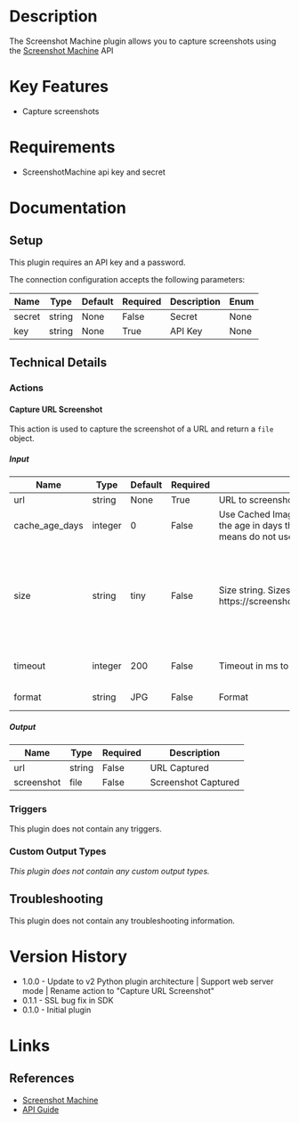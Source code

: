 # Description

The Screenshot Machine plugin allows you to capture screenshots using the [Screenshot Machine](https://screenshotmachine.com/) API

# Key Features

* Capture screenshots

# Requirements

* ScreenshotMachine api key and secret

# Documentation

## Setup

This plugin requires an API key and a password.

The connection configuration accepts the following parameters:

|Name|Type|Default|Required|Description|Enum|
|----|----|-------|--------|-----------|----|
|secret|string|None|False|Secret|None|
|key|string|None|True|API Key|None|

## Technical Details

### Actions

#### Capture URL Screenshot

This action is used to capture the screenshot of a URL and return a `file` object.

##### Input

|Name|Type|Default|Required|Description|Enum|
|----|----|-------|--------|-----------|----|
|url|string|None|True|URL to screenshot|None|
|cache_age_days|integer|0|False|Use Cached Image From X days ago. Enter in the age in days that will be accepted. 0 means do not use cache|[0, 1, 2, 3, 4, 5, 6, 7, 8, 9, 10, 11, 12, 13, 14]|
|size|string|tiny|False|Size string. Sizes are listed here\: https\://screenshotmachine.com/apiguide.php|['tiny', 'small', 'seminormal', 'normal', 'medium', 'large', 'extra_large', 'full', 'mobile_normal', 'mobile_full']|
|timeout|integer|200|False|Timeout in ms to wait for capture|[0, 200, 400, 600, 800, 1000]|
|format|string|JPG|False|Format|['JPG', 'PNG', 'GIF']|

##### Output

|Name|Type|Required|Description|
|----|----|--------|-----------|
|url|string|False|URL Captured|
|screenshot|file|False|Screenshot Captured|

### Triggers

This plugin does not contain any triggers.

### Custom Output Types

_This plugin does not contain any custom output types._

## Troubleshooting

This plugin does not contain any troubleshooting information.

# Version History

* 1.0.0 - Update to v2 Python plugin architecture | Support web server mode | Rename action to "Capture URL Screenshot"
* 0.1.1 - SSL bug fix in SDK
* 0.1.0 - Initial plugin

# Links

## References

* [Screenshot Machine](https://screenshotmachine.com/)
* [API Guide](https://screenshotmachine.com/apiguide.php)

